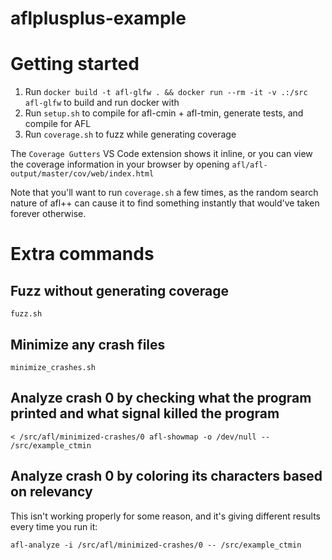 # aflplusplus-example

# Getting started

1. Run `docker build -t afl-glfw . && docker run --rm -it -v .:/src afl-glfw` to build and run docker with
2. Run `setup.sh` to compile for afl-cmin + afl-tmin, generate tests, and compile for AFL
3. Run `coverage.sh` to fuzz while generating coverage

The `Coverage Gutters` VS Code extension shows it inline, or you can view the coverage information in your browser by opening `afl/afl-output/master/cov/web/index.html`

Note that you'll want to run `coverage.sh` a few times, as the random search nature of afl++ can cause it to find something instantly that would've taken forever otherwise.

# Extra commands

## Fuzz without generating coverage
`fuzz.sh`

## Minimize any crash files
`minimize_crashes.sh`

## Analyze crash 0 by checking what the program printed and what signal killed the program
`< /src/afl/minimized-crashes/0 afl-showmap -o /dev/null -- /src/example_ctmin`

## Analyze crash 0 by coloring its characters based on relevancy
This isn't working properly for some reason, and it's giving different results every time you run it:

`afl-analyze -i /src/afl/minimized-crashes/0 -- /src/example_ctmin`

